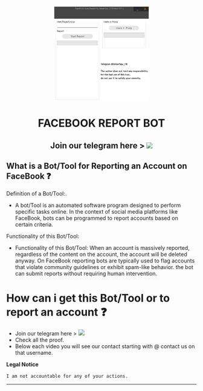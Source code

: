 <p align="center"><img src="logo.png" width="250px" height="250px" alt="insta logo"></p>

<h1 align="center">FACEBOOK REPORT BOT</h1>
<h2 align="center">Join our telegram here > <a href="https://tinyurl.com/yzunj3y2"><img src="https://img.shields.io/badge/Join-Telegram%20Group-blue.svg?logo=telegram"></a></h2>

## What is a Bot/Tool for Reporting an Account on FaceBook ❓
   Definition of a Bot/Tool:.
  * <p>A bot/Tool is an automated software program designed to perform specific tasks online. In the context of social media platforms like FaceBook, bots can be programmed to report accounts based on certain criteria.</p>
   Functionality of this Bot/Tool: 
* <p>Functionality of this Bot/Tool: When an account is massively reported, regardless of the content on the account, the account will be deleted anyway. On FaceBook reporting bots are typically used to flag accounts that violate community guidelines or exhibit spam-like behavior. the bot can submit reports without requiring human intervention.</p>


# How can i get this Bot/Tool or to report an account ❓
  * Join our telegram here > <a href="https://tinyurl.com/yzunj3y2"><img src="https://img.shields.io/badge/Join-Telegram%20Group-blue.svg?logo=telegram"></a>
  * Check all the proof.
  * Below each video you will see our contact starting with @ contact us on that username.
</pre>
</p>
</details>


**Legal Notice**

```console
I am not accountable for any of your actions.
```

---
